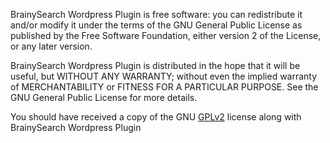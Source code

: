 BrainySearch Wordpress Plugin is free software:  you can redistribute it and/or modify
it under the terms of the GNU General Public License as published by
the Free Software Foundation, either version 2 of the License, or
any later version.

BrainySearch Wordpress Plugin is distributed in the hope that it will be useful,
but WITHOUT ANY WARRANTY; without even the implied warranty of
MERCHANTABILITY or FITNESS FOR A PARTICULAR PURPOSE. See the
GNU General Public License for more details.

You should have received a copy of the GNU [GPLv2](https://www.gnu.org/licenses/gpl-2.0.html) license
along with BrainySearch Wordpress Plugin
